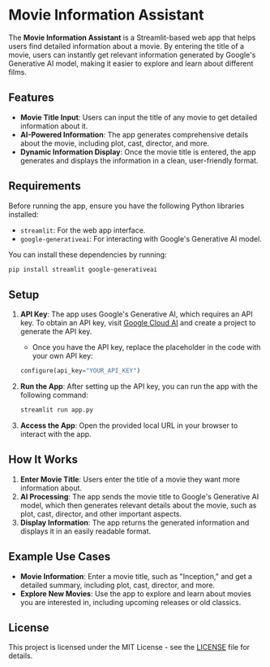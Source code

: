 # Movie Information Assistant

The **Movie Information Assistant** is a Streamlit-based web app that helps users find detailed information about a movie. By entering the title of a movie, users can instantly get relevant information generated by Google's Generative AI model, making it easier to explore and learn about different films.

## Features

- **Movie Title Input**: Users can input the title of any movie to get detailed information about it.
- **AI-Powered Information**: The app generates comprehensive details about the movie, including plot, cast, director, and more.
- **Dynamic Information Display**: Once the movie title is entered, the app generates and displays the information in a clean, user-friendly format.

## Requirements

Before running the app, ensure you have the following Python libraries installed:

- `streamlit`: For the web app interface.
- `google-generativeai`: For interacting with Google's Generative AI model.

You can install these dependencies by running:

```bash
pip install streamlit google-generativeai
```

## Setup

1. **API Key**: The app uses Google's Generative AI, which requires an API key. To obtain an API key, visit [Google Cloud AI](https://cloud.google.com/ai) and create a project to generate the API key.
   - Once you have the API key, replace the placeholder in the code with your own API key: 
   ```python
   configure(api_key="YOUR_API_KEY")
   ```

2. **Run the App**:
   After setting up the API key, you can run the app with the following command:

   ```bash
   streamlit run app.py
   ```

3. **Access the App**:
   Open the provided local URL in your browser to interact with the app.

## How It Works

1. **Enter Movie Title**: Users enter the title of a movie they want more information about.
2. **AI Processing**: The app sends the movie title to Google's Generative AI model, which then generates relevant details about the movie, such as plot, cast, director, and other important aspects.
3. **Display Information**: The app returns the generated information and displays it in an easily readable format.

## Example Use Cases

- **Movie Information**: Enter a movie title, such as "Inception," and get a detailed summary, including plot, cast, director, and more.
- **Explore New Movies**: Use the app to explore and learn about movies you are interested in, including upcoming releases or old classics.

## License

This project is licensed under the MIT License - see the [LICENSE](LICENSE) file for details.
